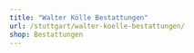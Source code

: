 ```yaml
---
title: "Walter Kölle Bestattungen"
url: /stuttgart/walter-koelle-bestattungen/
shop: Bestattungen
---
```

